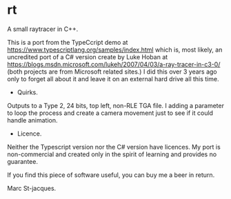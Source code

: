 # rt

A small raytracer in C++.

This is a port from the TypeCcript demo at https://www.typescriptlang.org/samples/index.html which is, most likely, an uncredited port of a C# version create by Luke Hoban at https://blogs.msdn.microsoft.com/lukeh/2007/04/03/a-ray-tracer-in-c3-0/  (both projects are from Microsoft related sites.)
I did this over 3 years ago only to forget all about it and leave it on an external hard drive all this time.

- Quirks.

Outputs to a Type 2, 24 bits, top left, non-RLE TGA file.
I adding a parameter to loop the process and create a camera movement just to see if it could handle animation.

- Licence.

Neither the Typescript version nor the C# version have licences.  My port is non-commercial and created only in the spirit of learning and provides no guarantee.

If you find this piece of software useful, you can buy me a beer in return.

Marc St-jacques.